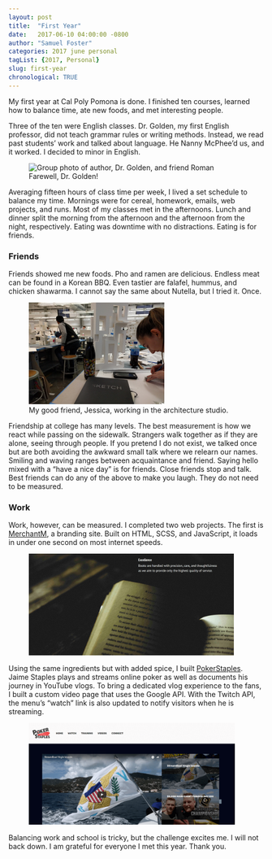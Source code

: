 ```yaml
---
layout: post
title:  "First Year"
date:   2017-06-10 04:00:00 -0800
author: "Samuel Foster"
categories: 2017 june personal
tagList: {2017, Personal}
slug: first-year
chronological: TRUE
---
```


My first year at Cal Poly Pomona is done. I finished ten courses, learned how to balance time, ate new foods, and met interesting people. 
 
Three of the ten were English classes. Dr. Golden, my first English professor, did not teach grammar rules or writing methods. Instead, we read past students’ work and talked about language. He Nanny McPhee’d us, and it worked. I decided to minor in English.
  
 
<figure class="post-figure">
	<img class="post-figureImage" alt="Group photo of author, Dr. Golden, and friend Roman" width="auto" height="200px" src="../media/goodbye.jpg">
	<figcaption class="post-figureCaption">Farewell, Dr. Golden!</figcaption>
</figure>

 
Averaging fifteen hours of class time per week, I lived a set schedule to balance my time. Mornings were for cereal, homework, emails, web projects, and runs. Most of my classes met in the afternoons. Lunch and dinner split the morning from the afternoon and the afternoon from the night, respectively. Eating was downtime with no distractions. Eating is for friends. 
 
### Friends
 
Friends showed me new foods. Pho and ramen are delicious. Endless meat can be found in a Korean BBQ. Even tastier are falafel, hummus, and chicken shawarma. I cannot say the same about Nutella, but I tried it. Once.
<figure class="post-figure">
	<img class="post-figureImage" alt="Jessica working in the Interim Design Center" width="auto" height="200px" src="../media/arch.jpg">
	<figcaption class="post-figureCaption">My good friend, Jessica, working in the architecture studio.</figcaption>
</figure>

Friendship at college has many levels. The best measurement is how we react while passing on the sidewalk. Strangers walk together as if they are alone, seeing through people. If you pretend I do not exist, we talked once but are both avoiding the awkward small talk where we relearn our names. Smiling and waving ranges between acquaintance and friend. Saying hello mixed with a “have a nice day” is for friends. Close friends stop and talk. Best friends can do any of the above to make you laugh. They do not need to be measured. 


 
### Work
 
Work, however, can be measured. I completed two web projects. The first is <a class="post-writtenLink" target="_blank" href='https://www.themerchantm.com'>MerchantM</a>, a branding site. Built on HTML, SCSS, and JavaScript, it loads in under one second on most internet speeds. 
 
<figure class="post-figure">
	<img class="post-figureImage" alt="Screenshot of TheMerchantM.com" width="auto" height="200px" src="../media/merchantm.png">
</figure>
 
Using the same ingredients but with added spice, I built <a class="post-writtenLink" target="_blank" href='https://pokerstaples.com'>PokerStaples</a>. Jaime Staples plays and streams online poker as well as documents his journey in YouTube vlogs. To bring a dedicated vlog experience to the fans, I built a custom video page that uses the Google API. With the Twitch API, the menu’s “watch” link is also updated to notify visitors when he is streaming. 
 
<figure class="post-figure">
	<img class="post-figureImage" alt="Screenshot of PokerStaples.com" width="auto" height="200px" src="../media/pstaples.png">
</figure>
 
Balancing work and school is tricky, but the challenge excites me. I will not back down. I am grateful for everyone I met this year. Thank you. 
 
 
 
 
 
 
